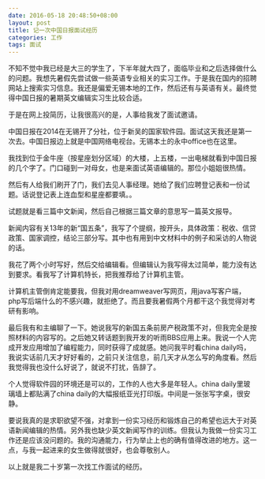 ```yaml
---
date: 2016-05-18 20:48:50+08:00
layout: post
title: 记一次中国日报面试经历
categories: 工作
tags: 面试
---
```

 

不知不觉中我已经是大三的学生了，下半年就大四了，面临毕业和之后选择做什么的问题。我想先暑假先尝试做一些英语专业相关的实习工作。于是我在国内的招聘网站上搜索实习信息。我还是偏爱无锡本地的工作，然后还有与英语有关。最终觉得中国日报的暑期英文编辑实习生比较合适。

于是在网上投简历，让我很高兴的是，人事给我发了面试邀请。

中国日报在2014在无锡开了分社，位于新吴的国家软件园。面试这天我还是第一次去。中国日报边上就是中国网络电视台。无锡本土的永中office也在这里。

我找到位于金牛座（按星座划分区域）的大楼，上五楼，一出电梯就看到中国日报的几个字了。门口碰到一对母女，也是来面试英语编辑的。那位小姐姐很热情。

然后有人给我们刷开了门，我们去见人事经理。她给了我们应聘登记表和一份试题。话说登记表上连血型和星座都要填。。

试题就是看三篇中文新闻，然后自己根据三篇文章的意思写一篇英文报导。

新闻内容有关13年的新“国五条”，我写了个提纲，按开头，具体政策：税收、信贷政策、国家调控，结论三部分写。其中也有用到中文材料中的例子和采访的人物说的话。

我花了两个小时写好，然后交给编辑看。但编辑认为我写得太过简单，能力没有达到要求。看我写了计算机特长，把我推荐给了计算机主管。

计算机主管倒肯定能要我，但我对用dreamweaver写网页，用java写客户端，php写后端什么的不感兴趣，就拒绝了。而且要我暑假两个月都干这个我觉得对考研有影响。

最后我有和主编聊了一下。她说我写的新国五条前房产税政策不对，但我完全是按照材料的内容写的。之后她又转话题到我开发的听雨BBS应用上来。我说一个人完成开发应用增加了编程能力，同时获得了成就感。她问我平时看china daily吗，我说实话前几天才好好看的，之前只关注信息，前几天才从怎么写的角度看。然后我觉得我也没什么好说了，就说不打扰，告辞了。

个人觉得软件园的环境还是可以的，工作的人也大多是年轻人。china daily里玻璃墙上都贴满了china daily的大幅报纸亚光打印版。中间是一张张写字桌，很安静。

要说我真的是求职欲望不强，对拿到一份实习经历和锻炼自己的希望也远大于对英语新闻编辑的热情。另外我也缺少英文新闻写作的训练。但我认为我做一份实习工作还是应该没问题的。我的沟通能力，行为举止上也的确有值得改进的地方。这一点，与我一起进来的女生做得就很好，也会尊敬别人。

以上就是我二十岁第一次找工作面试的经历。




